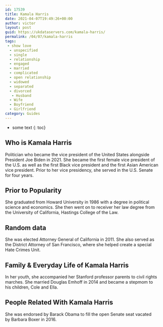 ```yaml
---
id: 17539
title: Kamala Harris
date: 2021-04-07T19:49:26+00:00
author: victor
layout: post
guid: https://ukdataservers.com/kamala-harris/
permalink: /04/07/kamala-harris
tags:
 - show love
  - unspecified
  - single
  - relationship
  - engaged
  - married
  - complicated
  - open relationship
  - widowed
  - separated
  - divorced
   - Husband
  - Wife
  - Boyfriend
  - Girlfriend
category: Guides
---
```


* some text
{: toc}


## Who is Kamala Harris



Politician who became the vice president of the United States alongside President Joe Biden in 2021. She became the first female vice president of the U.S. as well as the first Black vice president and the first Asian American vice president. Prior to her vice presidency, she served in the U.S. Senate for four years. 

                
                
                
## Prior to Popularity



She graduated from Howard University in 1986 with a degree in political science and economics. She then went on to receiver her law degree from the University of California, Hastings College of the Law. 

                
                
                
## Random data



She was elected Attorney General of California in 2011. She also served as the District Attorney of San Francisco, where she helped create a special Hate Crimes Unit.

                
                
                
## Family & Everyday Life of Kamala Harris



In her youth, she accompanied her Stanford professor parents to civil rights marches. She married Douglas Emhoff in 2014 and became a stepmom to his children, Cole and Ella.

                
                
                
## People Related With Kamala Harris



She was endorsed by Barack Obama to fill the open Senate seat vacated by Barbara Boxer in 2016. 

                
              
            
          
          
          